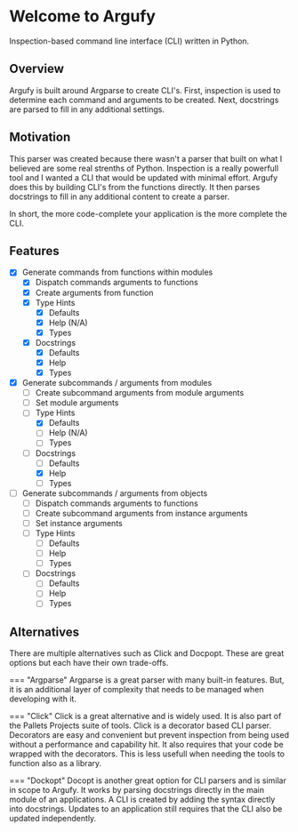 # Welcome to Argufy

Inspection-based command line interface (CLI) written in Python.

## Overview

Argufy is built around Argparse to create CLI's. First, inspection is used
to determine each command and arguments to be created. Next, docstrings
are parsed to fill in any additional settings.

## Motivation

This parser was created because there wasn't a parser that built on what I
believed are some real strenths of Python. Inspection is a really powerfull
tool and I wanted a CLI that would be updated with minimal effort. Argufy
does this by building CLI's from the functions directly. It then parses
docstrings to fill in any additional content to create a parser.

In short, the more code-complete your application is the more complete the CLI.

## Features

- [x] Generate commands from functions within modules
    - [x] Dispatch commands arguments to functions
    - [x] Create arguments from function
    - [x] Type Hints
        - [x] Defaults
        - [x] Help (N/A)
        - [x] Types
    - [x] Docstrings
        - [x] Defaults
        - [x] Help
        - [x] Types

- [x] Generate subcommands / arguments from modules
    - [ ] Create subcommand arguments from module arguments
    - [ ] Set module arguments
    - [ ] Type Hints
        - [x] Defaults
        - [ ] Help (N/A)
        - [ ] Types
    - [ ] Docstrings
        - [ ] Defaults
        - [x] Help
        - [ ] Types

- [ ] Generate subcommands / arguments from objects
    - [ ] Dispatch commands arguments to functions
    - [ ] Create subcommand arguments from instance arguments
    - [ ] Set instance arguments
    - [ ] Type Hints
        - [ ] Defaults
        - [ ] Help
        - [ ] Types
    - [ ] Docstrings
        - [ ] Defaults
        - [ ] Help
        - [ ] Types

## Alternatives

There are multiple alternatives such as Click and Docpopt. These are
great options but each have their own trade-offs.

=== "Argparse"
    Argparse is a great parser with many built-in features. But, it is an
    additional layer of complexity that needs to be managed when
    developing with it. 

=== "Click"
    Click is a great alternative and is widely used. It is also part of
    the Pallets Projects suite of tools. Click is a decorator based CLI
    parser. Decorators are easy and convenient but prevent inspection
    from being used without a performance and capability hit. It also
    requires that your code be wrapped with the decorators. This is
    less usefull when needing the tools to function also as a library.

=== "Dockopt"
    Docopt is another great option for CLI parsers and is similar in
    scope to Argufy. It works by parsing docstrings directly in the 
    main module of an applications. A CLI is created by adding the 
    syntax directly into docstrings. Updates to an application still 
    requires that the CLI also be updated independently.

